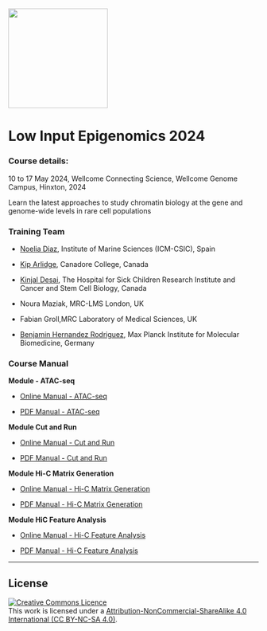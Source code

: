 # <img src="https://coursesandconferences.wellcomeconnectingscience.org/wp-content/themes/wcc_courses_and_conferences/dist/assets/svg/logo.svg" width="200" height="200">

# Low Input Epigenomics 2024 

### Course details: 
10 to 17 May 2024, Wellcome Connecting Science, Wellcome Genome Campus, Hinxton, 2024

Learn the latest approaches to study chromatin biology at the gene and genome-wide levels in rare cell populations

### Training Team         

- [Noelia Diaz](https://www.researchgate.net/profile/Noelia-Diaz-6), Institute of Marine Sciences (ICM-CSIC), Spain

- [Kip Arlidge](https://www.linkedin.com/in/kiparlidge/), Canadore College, Canada
- [Kinjal Desai](https://www.linkedin.com/in/kinjal-desai-966371132/), The Hospital for Sick Children Research Institute and Cancer and Stem Cell Biology, Canada
- Noura Maziak, MRC-LMS London, UK
- Fabian Groll,MRC Laboratory of Medical Sciences, UK
- [Benjamin Hernandez Rodriguez](https://ben-hr.github.io/), Max Planck Institute for Molecular Biomedicine, Germany



### Course Manual
**Module  - ATAC-seq**   
- [Online Manual - ATAC-seq](Modules/atac_seq_analysis/atac_analysis.md) 
        
- [PDF Manual - ATAC-seq](Modules/atac_seq_analysis/atac_analysis.pdf)   

        
                    
**Module Cut and Run**  
- [Online Manual - Cut and Run](Modules/cut_and_run_analysis_tutorial/CUT&RUN_analysis_tutorial.md)
        
- [PDF Manual - Cut and Run](Modules/cut_and_run_analysis_tutorial/CUT&RUN_analysis_tutorial.pdf)

    
                          
**Module Hi-C Matrix Generation**  
- [Online Manual - Hi-C Matrix Generation](Modules/hic_matrix_generation/hic_matrix_generation.md)

- [PDF Manual - Hi-C Matrix Generation](Modules/hic_matrix_generation/hic_matrix_generation.pdf)

         
                  
**Module HiC Feature Analysis**  
- [Online Manual - Hi-C Feature Analysis](Modules/hic_feature_analyses/hic_feature_analyses.md)

- [PDF Manual - Hi-C Feature Analysis](Modules/hic_feature_analyses/hic_feature_analyses.pdf)

         
                    

******
## License
<a rel="license" href="http://creativecommons.org/licenses/by/4.0/"><img alt="Creative Commons Licence" style="border-width:0" src="https://i.creativecommons.org/l/by-nc-sa/4.0/88x31.png" /></a><br />This work is licensed under a <a rel="license" href="https://creativecommons.org/licenses/by-nc-sa/4.0/">Attribution-NonCommercial-ShareAlike 4.0 International (CC BY-NC-SA 4.0)</a>.
